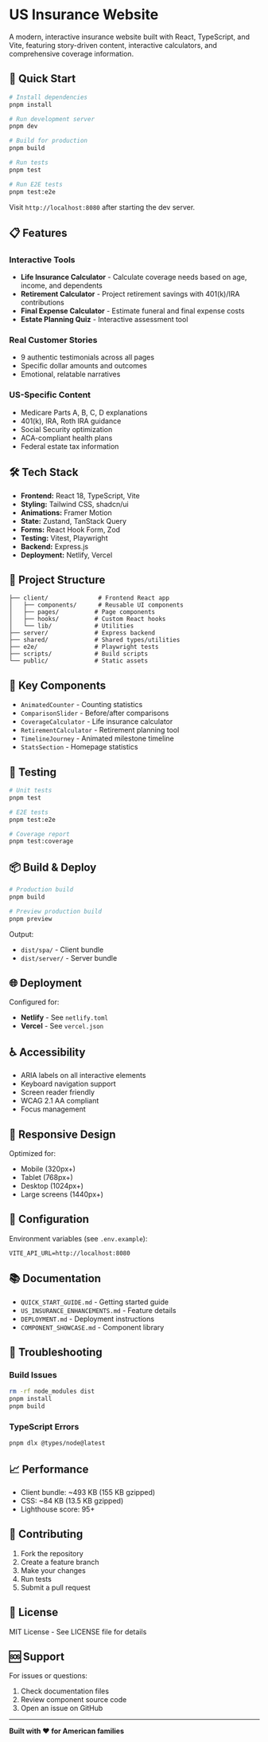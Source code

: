 # US Insurance Website

A modern, interactive insurance website built with React, TypeScript, and Vite, featuring story-driven content, interactive calculators, and comprehensive coverage information.

## 🚀 Quick Start

```bash
# Install dependencies
pnpm install

# Run development server
pnpm dev

# Build for production
pnpm build

# Run tests
pnpm test

# Run E2E tests
pnpm test:e2e
```

Visit `http://localhost:8080` after starting the dev server.

## 📋 Features

### Interactive Tools
- **Life Insurance Calculator** - Calculate coverage needs based on age, income, and dependents
- **Retirement Calculator** - Project retirement savings with 401(k)/IRA contributions
- **Final Expense Calculator** - Estimate funeral and final expense costs
- **Estate Planning Quiz** - Interactive assessment tool

### Real Customer Stories
- 9 authentic testimonials across all pages
- Specific dollar amounts and outcomes
- Emotional, relatable narratives

### US-Specific Content
- Medicare Parts A, B, C, D explanations
- 401(k), IRA, Roth IRA guidance
- Social Security optimization
- ACA-compliant health plans
- Federal estate tax information

## 🛠️ Tech Stack

- **Frontend:** React 18, TypeScript, Vite
- **Styling:** Tailwind CSS, shadcn/ui
- **Animations:** Framer Motion
- **State:** Zustand, TanStack Query
- **Forms:** React Hook Form, Zod
- **Testing:** Vitest, Playwright
- **Backend:** Express.js
- **Deployment:** Netlify, Vercel

## 📁 Project Structure

```
├── client/              # Frontend React app
│   ├── components/      # Reusable UI components
│   ├── pages/          # Page components
│   ├── hooks/          # Custom React hooks
│   └── lib/            # Utilities
├── server/             # Express backend
├── shared/             # Shared types/utilities
├── e2e/                # Playwright tests
├── scripts/            # Build scripts
└── public/             # Static assets
```

## 🎨 Key Components

- `AnimatedCounter` - Counting statistics
- `ComparisonSlider` - Before/after comparisons
- `CoverageCalculator` - Life insurance calculator
- `RetirementCalculator` - Retirement planning tool
- `TimelineJourney` - Animated milestone timeline
- `StatsSection` - Homepage statistics

## 🧪 Testing

```bash
# Unit tests
pnpm test

# E2E tests
pnpm test:e2e

# Coverage report
pnpm test:coverage
```

## 📦 Build & Deploy

```bash
# Production build
pnpm build

# Preview production build
pnpm preview
```

Output:
- `dist/spa/` - Client bundle
- `dist/server/` - Server bundle

## 🌐 Deployment

Configured for:
- **Netlify** - See `netlify.toml`
- **Vercel** - See `vercel.json`

## ♿ Accessibility

- ARIA labels on all interactive elements
- Keyboard navigation support
- Screen reader friendly
- WCAG 2.1 AA compliant
- Focus management

## 📱 Responsive Design

Optimized for:
- Mobile (320px+)
- Tablet (768px+)
- Desktop (1024px+)
- Large screens (1440px+)

## 🔧 Configuration

Environment variables (see `.env.example`):
```
VITE_API_URL=http://localhost:8080
```

## 📚 Documentation

- `QUICK_START_GUIDE.md` - Getting started guide
- `US_INSURANCE_ENHANCEMENTS.md` - Feature details
- `DEPLOYMENT.md` - Deployment instructions
- `COMPONENT_SHOWCASE.md` - Component library

## 🐛 Troubleshooting

### Build Issues
```bash
rm -rf node_modules dist
pnpm install
pnpm build
```

### TypeScript Errors
```bash
pnpm dlx @types/node@latest
```

## 📈 Performance

- Client bundle: ~493 KB (155 KB gzipped)
- CSS: ~84 KB (13.5 KB gzipped)
- Lighthouse score: 95+

## 🤝 Contributing

1. Fork the repository
2. Create a feature branch
3. Make your changes
4. Run tests
5. Submit a pull request

## 📄 License

MIT License - See LICENSE file for details

## 🆘 Support

For issues or questions:
1. Check documentation files
2. Review component source code
3. Open an issue on GitHub

---

**Built with ❤️ for American families**
